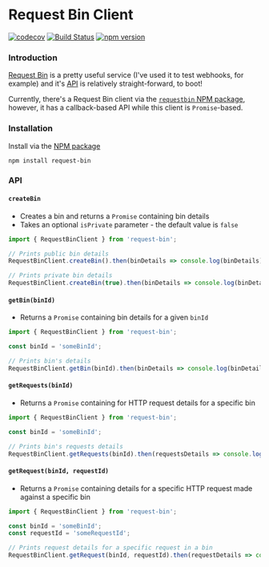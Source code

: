 # Request Bin Client

[![codecov](https://codecov.io/gh/jaebradley/request-bin/branch/master/graph/badge.svg)](https://codecov.io/gh/jaebradley/request-bin)
[![Build Status](https://travis-ci.org/jaebradley/request-bin.svg?branch=master)](https://travis-ci.org/jaebradley/request-bin)
[![npm version](https://badge.fury.io/js/request-bin.svg)](https://badge.fury.io/js/request-bin)

### Introduction
[Request Bin](requestb.in) is a pretty useful service (I've used it to test webhooks, for example) and it's [API](https://github.com/Runscope/requestbin/wiki/API) is relatively straight-forward, to boot!

Currently, there's a Request Bin client via the [`requestbin` NPM package](https://github.com/fvdm/nodejs-requestbin), however, it has a callback-based API while this client is `Promise`-based.

### Installation
Install via the [NPM package](https://www.npmjs.com/package/request-bin)

`npm install request-bin`

### API

#### `createBin`
* Creates a bin and returns a `Promise` containing bin details
* Takes an optional `isPrivate` parameter - the default value is `false`

```javascript
import { RequestBinClient } from 'request-bin';

// Prints public bin details
RequestBinClient.createBin().then(binDetails => console.log(binDetails));

// Prints private bin details
RequestBinClient.createBin(true).then(binDetails => console.log(binDetails));
```

#### `getBin(binId)`
* Returns a `Promise` containing bin details for a given `binId`

```javascript
import { RequestBinClient } from 'request-bin';

const binId = 'someBinId';

// Prints bin's details
RequestBinClient.getBin(binId).then(binDetails => console.log(binDetails));
```

#### `getRequests(binId)`
* Returns a `Promise` containing for HTTP request details for a specific bin

```javascript
import { RequestBinClient } from 'request-bin';

const binId = 'someBinId';

// Prints bin's requests details
RequestBinClient.getRequests(binId).then(requestsDetails => console.log(requestsDetails));
```

#### `getRequest(binId, requestId)`
* Returns a `Promise` containing details for a specific HTTP request made against a specific bin

```javascript
import { RequestBinClient } from 'request-bin';

const binId = 'someBinId';
const requestId = 'someRequestId';

// Prints request details for a specific request in a bin
RequestBinClient.getRequest(binId, requestId).then(requestDetails => console.log(requestDetails));
```
